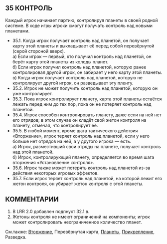 35 КОНТРОЛЬ
---

Каждый игрок начинает партию, контролируя планеты в своей родной системе. В ходе игры игроки смогут получать контроль над новыми планетами.
* 35.1. Когда игрок получает контроль над планетой, он получает карту этой планеты и выкладывает её перед собой перевёрнутой (серой стороной вверх).  
  а) Если игрок — первый, кто получил контроль над планетой, он берёт карту этой планеты из колоды планет.  
  б) Если игрок получил контроль над планетой, которую ранее контролировал другой игрок, он забирает у него карту этой планеты.  
  в) Когда игрок получает контроль над планетой, которую не контролирует другой игрок, он разведывает эту пленту.  
* 35.2. Игрок не может получить контроль над планетой, которую он уже контролирует.
* 35.3. Пока игрок контролирует планету, карта этой планеты остаётся лежать перед ним до тех пор, пока он не потеряет контроль над планетой.
* 35.4. Игрок способен контролировать планету, даже если на ней нет его отрядов; в этом случае он кладёт свой жетон контроля на планету, отмечая, что контролирует её.
* 35.5. В любой момент, кроме шага тактического действия «Вторжение», игрок теряет контроль над планетой, если у него больше нет отрядов на ней, а у другого игрока — есть.  
  а) Игрок, разместивший свои отряды на планете, получает контроль над этой планетой.  
  б) Игрок, контролирующий планету, определяется во время шага вторжения «Установление контроля».  
* 35.6. Игрок также может потерять контроль над планетой из-за действия некоторых игровых эффектов.
* 35.7. Если игрок теряет контроль над планетой, на которой лежит его жетон контроля, он убирает жетон контроля с этой планеты.

КОММЕНТАРИИ
---
1) В LRR 2.0 добавлен подпнукт 32.1.в.
2) Жетоны контроля не имеют ограничений на компоненты; игрок может контролировать неограниченное количество планет.

См.также: [Вторжение](invasion.md), Перевёрнутая карта, [Планеты](planets.md), [Прикрепление](attach.md), Разведка.
